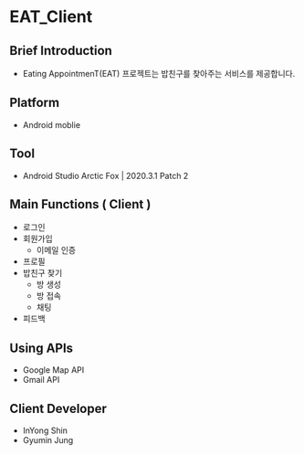 # EAT_Client

## Brief Introduction
- Eating AppointmenT(EAT) 프로젝트는 밥친구를 찾아주는 서비스를 제공합니다.



## Platform
- Android moblie



## Tool
- Android Studio Arctic Fox | 2020.3.1 Patch 2



## Main Functions ( Client )
+ 로그인
+ 회원가입
  + 이메일 인증
+ 프로필
+ 밥친구 찾기
  + 방 생성
  + 방 접속
  + 채팅
+ 피드백



## Using APIs
- Google Map API
- Gmail API



## Client Developer
- InYong Shin
- Gyumin Jung


